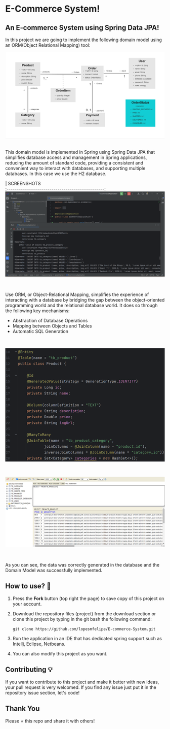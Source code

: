 # E-Commerce System!

## An E-commerce System using Spring Data JPA!

In this project we are going to implement the following domain model using an ORM(Object Relational Mapping) tool:

![](images/domainmodel.png)

&nbsp;  
This domain model is implemented in Spring using Spring Data JPA that simplifies database access and management in Spring applications, reducing the amount of standard code, providing a consistent and convenient way to interact with databases, and supporting multiple databases. In this case we use the H2 database.
&nbsp; 
&nbsp;  

|               SCREENSHOTS             
:------------------------------------------------:
 ![](images/screenshot01.png)

&nbsp; 
&nbsp; 

Use ORM, or Object-Relational Mapping, simplifies the experience of interacting with a database by bridging the gap between the object-oriented programming world and the relational database world. It does so through the following key mechanisms:

- Abstraction of Database Operations
- Mapping between Objects and Tables
- Automatic SQL Generation

&nbsp;

![](images/screenshot03.png)

&nbsp;

![](images/screenshot02.png)

&nbsp;

As you can see, the data was correctly generated in the database and the Domain Model was successfully implemented.

## How to use? 🔌
1. Press the **Fork** button (top right the page) to save copy of this project on your account.

2. Download the repository files (project) from the download section or clone this project by typing in the git bash the following command:

       git clone https://github.com/lopesmfelipe/E-commerce-System.git
3. Run the application in an IDE that has dedicated spring support such as Intellj, Eclipse, Netbeans.
 
4. You can also modify this project as you want.


## Contributing 💡
If you want to contribute to this project and make it better with new ideas, your pull request is very welcomed.
If you find any issue just put it in the repository issue section, let's code!

## Thank You
Please ⭐️ this repo and share it with others!


